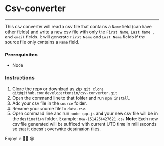 # Csv-converter
---
This csv converter will read a csv file that contains a ```Name``` field (can have other fields) and write a new csv file with only the ```First Name```, ```Last Name ```, and ```email``` fields. It will generate ```First Name``` and ```Last Name``` fields if the source file only contains a ```Name``` field.

### Prerequisites
   * Node

### Instructions
1. Clone the repo or download as zip.
    ```git clone git@github.com:developertenzin/csv-converter.git```
2. Open the command line to that folder and run ```npm install```.
3. Add your csv file in the ```source``` folder.
4. Rename your source file to ```data.csv```.
5. Open command line and run ```node app.js``` and your new csv file will be in the ```destination``` folder.
    Example: ```new-1514256427621.csv```
**Note**: Each new csv file generated will be suffixed with current UTC time in milliseconds so that it doesn't overwrite destination files.

Enjoy! 🔥 🙌🏻 😎